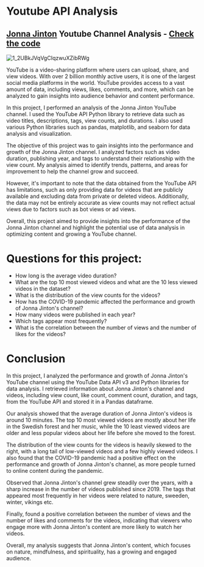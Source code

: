 # Youtube API Analysis

## [Jonna Jinton](https://www.youtube.com/channel/UCAk3t7WHs2zjsZpopox8Taw) Youtube Channel Analysis - [Check the code](https://github.com/AnriiGegliuk/YoutubeAPI_Analysis/blob/master/Jonna_Jinton_Youtube_Analysis.ipynb)

![1_2UBkJVqVgCIqzwuXZibRWg](https://user-images.githubusercontent.com/120349975/223328591-d7f8b0c4-6ebc-4a81-a970-f866ab95b7ae.jpg)


YouTube is a video-sharing platform where users can upload, share, and view videos. With over 2 billion monthly active users, it is one of the largest social media platforms in the world. YouTube provides access to a vast amount of data, including views, likes, comments, and more, which can be analyzed to gain insights into audience behavior and content performance.

In this project, I performed an analysis of the Jonna Jinton YouTube channel. I used the YouTube API Python library to retrieve data such as video titles, descriptions, tags, view counts, and durations. I also used various Python libraries such as pandas, matplotlib, and seaborn for data analysis and visualization.

The objective of this project was to gain insights into the performance and growth of the Jonna Jinton channel. I analyzed factors such as video duration, publishing year, and tags to understand their relationship with the view count. My analysis aimed to identify trends, patterns, and areas for improvement to help the channel grow and succeed.

However, it's important to note that the data obtained from the YouTube API has limitations, such as only providing data for videos that are publicly available and excluding data from private or deleted videos. Additionally, the data may not be entirely accurate as view counts may not reflect actual views due to factors such as bot views or ad views.

Overall, this project aimed to provide insights into the performance of the Jonna Jinton channel and highlight the potential use of data analysis in optimizing content and growing a YouTube channel.

# Questions for this project:

- How long is the average video duration?
- What are the top 10 most viewed videos and what are the 10 less viewed videos in the dataset?
- What is the distribution of the view counts for the videos?
- How has the COVID-19 pandemic affected the performance and growth of Jonna Jinton's channel?
- How many videos were published in each year?
- Which tags appear most frequently?
- What is the correlation between the number of views and the number of likes for the videos?

# Conclusion
In this project, I analyzed the performance and growth of Jonna Jinton's YouTube channel using the YouTube Data API v3 and Python libraries for data analysis. I retrieved information about Jonna Jinton's channel and videos, including view count, like count, comment count, duration, and tags, from the YouTube API and stored it in a Pandas dataframe.

Our analysis showed that the average duration of Jonna Jinton's videos is around 10 minutes. The top 10 most viewed videos are mostly about her life in the Swedish forest and her music, while the 10 least viewed videos are older and less popular videos about her life before she moved to the forest.

The distribution of the view counts for the videos is heavily skewed to the right, with a long tail of low-viewed videos and a few highly viewed videos. I also found that the COVID-19 pandemic had a positive effect on the performance and growth of Jonna Jinton's channel, as more people turned to online content during the pandemic.

Observed that Jonna Jinton's channel grew steadily over the years, with a sharp increase in the number of videos published since 2019. The tags that appeared most frequently in her videos were related to nature, sweeden, winter, vikings etc.

Finally, found a positive correlation between the number of views and the number of likes and comments for the videos, indicating that viewers who engage more with Jonna Jinton's content are more likely to watch her videos.

Overall, my analysis suggests that Jonna Jinton's content, which focuses on nature, mindfulness, and spirituality, has a growing and engaged audience.

